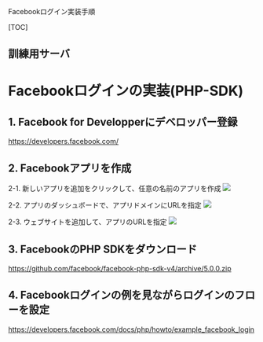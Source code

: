 Facebookログイン実装手順

[TOC]

## 訓練用サーバ

# Facebookログインの実装(PHP-SDK)

## 1. Facebook for Developperにデベロッパー登録

https://developers.facebook.com/

## 2. Facebookアプリを作成

2-1. 新しいアプリを追加をクリックして、任意の名前のアプリを作成
![](https://i.gyazo.com/fcc7988c147469b75c6e49b87202fa3c.png)

2-2. アプリのダッシュボードで、アプリドメインにURLを指定
![](https://i.gyazo.com/a78f15829b1d87a8989132996bc844e8.png)

2-3. ウェブサイトを追加して、アプリのURLを指定
![](https://i.gyazo.com/4ef42e8a9a3a370b6b1ca98cf4e75faa.png)


## 3. FacebookのPHP SDKをダウンロード

https://github.com/facebook/facebook-php-sdk-v4/archive/5.0.0.zip

## 4. Facebookログインの例を見ながらログインのフローを設定

https://developers.facebook.com/docs/php/howto/example_facebook_login


